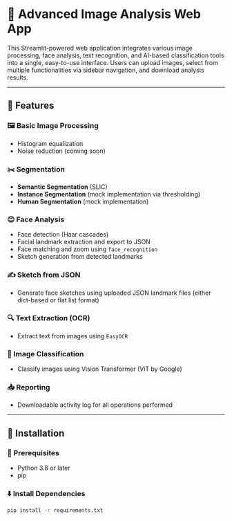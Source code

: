 # 🧠 Advanced Image Analysis Web App

This Streamlit-powered web application integrates various image processing, face analysis, text recognition, and AI-based classification tools into a single, easy-to-use interface. Users can upload images, select from multiple functionalities via sidebar navigation, and download analysis results.

---

## 🚀 Features

### 🖼️ Basic Image Processing
- Histogram equalization
- Noise reduction (coming soon)

### ✂️ Segmentation
- **Semantic Segmentation** (SLIC)
- **Instance Segmentation** (mock implementation via thresholding)
- **Human Segmentation** (mock implementation)

### 😊 Face Analysis
- Face detection (Haar cascades)
- Facial landmark extraction and export to JSON
- Face matching and zoom using `face_recognition`
- Sketch generation from detected landmarks

### ✍️ Sketch from JSON
- Generate face sketches using uploaded JSON landmark files (either dict-based or flat list format)

### 🔍 Text Extraction (OCR)
- Extract text from images using `EasyOCR`

### 🤖 Image Classification
- Classify images using Vision Transformer (ViT by Google)

### 📥 Reporting
- Downloadable activity log for all operations performed

---

## 📂 Installation

### 🔧 Prerequisites
- Python 3.8 or later
- pip

### ⬇️ Install Dependencies

```bash
pip install -r requirements.txt
